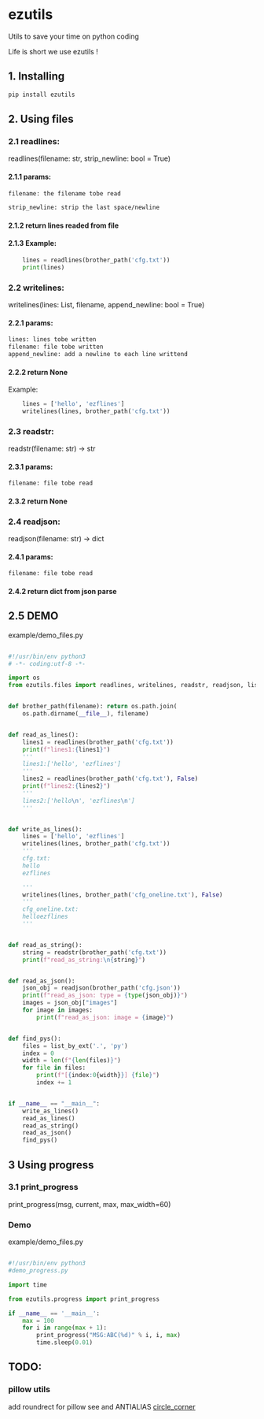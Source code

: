 # ezutils
Utils to save your time on python coding

Life is short we use ezutils !

## 1. Installing
```bash
pip install ezutils
```

## 2. Using files

### 2.1 readlines:

readlines(filename: str, strip_newline: bool = True) 

#### 2.1.1 params:
```txt
filename: the filename tobe read

strip_newline: strip the last space/newline


```
#### 2.1.2 return lines readed from file

#### 2.1.3 Example:

```python
    lines = readlines(brother_path('cfg.txt'))
    print(lines)
```


### 2.2 writelines:

writelines(lines: List, filename, append_newline: bool = True) 

#### 2.2.1 params:
```txt
lines: lines tobe written
filename: file tobe written
append_newline: add a newline to each line writtend
```
#### 2.2.2 return None

Example:

```python
    lines = ['hello', 'ezflines']
    writelines(lines, brother_path('cfg.txt'))
```

### 2.3 readstr:

readstr(filename: str) -> str

#### 2.3.1 params:
```txt
filename: file tobe read
```
#### 2.3.2 return None

### 2.4 readjson:

readjson(filename: str) -> dict

#### 2.4.1 params:
```txt
filename: file tobe read
```
#### 2.4.2 return dict from json parse


## 2.5 DEMO

example/demo_files.py
```python

#!/usr/bin/env python3
# -*- coding:utf-8 -*-

import os
from ezutils.files import readlines, writelines, readstr, readjson, list_by_ext


def brother_path(filename): return os.path.join(
    os.path.dirname(__file__), filename)


def read_as_lines():
    lines1 = readlines(brother_path('cfg.txt'))
    print(f"lines1:{lines1}")
    '''
    lines1:['hello', 'ezflines']
    '''
    lines2 = readlines(brother_path('cfg.txt'), False)
    print(f"lines2:{lines2}")
    '''
    lines2:['hello\n', 'ezflines\n']
    '''


def write_as_lines():
    lines = ['hello', 'ezflines']
    writelines(lines, brother_path('cfg.txt'))
    '''
    cfg.txt:
    hello
    ezflines

    '''
    writelines(lines, brother_path('cfg_oneline.txt'), False)
    '''
    cfg_oneline.txt:
    helloezflines
    '''


def read_as_string():
    string = readstr(brother_path('cfg.txt'))
    print(f"read_as_string:\n{string}")


def read_as_json():
    json_obj = readjson(brother_path('cfg.json'))
    print(f"read_as_json: type = {type(json_obj)}")
    images = json_obj["images"]
    for image in images:
        print(f"read_as_json: image = {image}")


def find_pys():
    files = list_by_ext('.', 'py')
    index = 0
    width = len(f"{len(files)}")
    for file in files:
        print(f"[{index:0{width}}] {file}")
        index += 1


if __name__ == "__main__":
    write_as_lines()
    read_as_lines()
    read_as_string()
    read_as_json()
    find_pys()

```
## 3 Using progress

### 3.1 print_progress

print_progress(msg, current, max, max_width=60)

### Demo

example/demo_files.py

```python

#!/usr/bin/env python3
#demo_progress.py

import time

from ezutils.progress import print_progress

if __name__ == '__main__':
    max = 100
    for i in range(max + 1):
        print_progress("MSG:ABC(%d)" % i, i, max)
        time.sleep(0.01)
```
## TODO:

### pillow utils
add roundrect for pillow
see and ANTIALIAS  [circle_corner](https://www.pyget.cn/p/185266)
